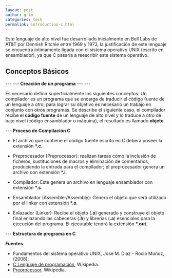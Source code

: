 ```yaml
---
layout: post
author: grim
categories: tech
permalink: introduction-c.html
---
```

Este lenguaje de alto nivel fue desarrollado inicialmente en Bell Labs de AT&T por Dennish Ritchie entre 1969 y 1973, la justificación de este lenguaje se encuentra íntimamente ligada con el sistema operativo UNIX (escrito en ensamblador), ya que C pasaría a reescribir este sistema operativo.

## Conceptos Básicos

--- --- **Creación de un programa** --- ---

Es necesario definir superficialmente los siguientes conceptos:
Un compilador es un programa que se encarga de traducir el código fuente de un lenguaje a otro, para lograr su objetivo es necesario un trabajo en conjunto con otros programas.
Se describe el siguiente caso, el compilador recibe el **código fuente** de un lenguaje de alto nivel y lo traduce a otro de bajo nivel (código ensamblador o máquina), el resultado es llamado **objeto**.

--- **Proceso de Compilación C**

- El archivo que contiene el código fuente escrito en C deberá poseer la extensión **\*.c**.

- Preprocesador (Preprocessor): realizan tareas como la inclusión de ficheros, sustituciones de macros y eliminación de comentarios, produciendo la entrada para el compilador; el preprocesador genera un archivo con extensión **\*.i**.

- Compilador: Este genera un archivo en lenguaje ensamblador con extensión **\*.s**.

- Ensamblador (Assembler/Assembly): Genera el objeto que será utilizado por el linker con extensión **\*.o**.

- Enlazador (Linker): Recibe el objeto (**.o**) generado y construye el objeto final enlazando las cabeceras (**.h**) y librerías (**.a**) esenciales para la ejecución del programa. El ejecutable tendrá la extensión **\*.out**.

--- **Estructura de programa en C**


**Fuentes**

- Fundamentos del sistema operativo UNIX, Jose M. Diaz - Rocio Muñoz, (2008).
- [C Lenguaje de programación](https://es.wikipedia.org/wiki/C_(lenguaje_de_programaci%C3%B3n)), Wikipedia.
- [Preprocessor](https://en.wikipedia.org/wiki/Preprocessor), Wikipedia.
